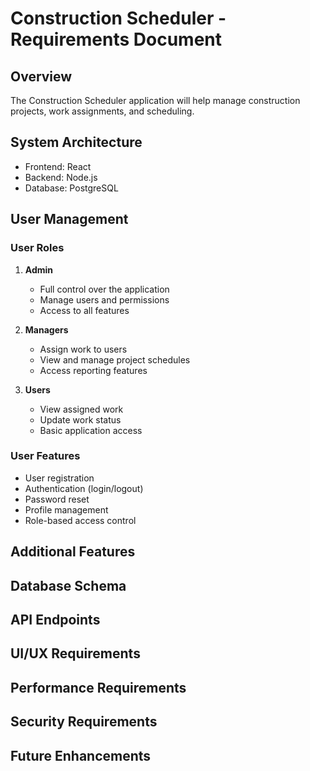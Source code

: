 # Construction Scheduler - Requirements Document

## Overview
The Construction Scheduler application will help manage construction projects, work assignments, and scheduling.

## System Architecture
- Frontend: React
- Backend: Node.js
- Database: PostgreSQL

## User Management

### User Roles
1. **Admin**
   - Full control over the application
   - Manage users and permissions
   - Access to all features

2. **Managers**
   - Assign work to users
   - View and manage project schedules
   - Access reporting features

3. **Users**
   - View assigned work
   - Update work status
   - Basic application access

### User Features
- User registration
- Authentication (login/logout)
- Password reset
- Profile management
- Role-based access control

## Additional Features
<!-- To be filled out later -->

## Database Schema
<!-- To be filled out later -->

## API Endpoints
<!-- To be filled out later -->

## UI/UX Requirements
<!-- To be filled out later -->

## Performance Requirements
<!-- To be filled out later -->

## Security Requirements
<!-- To be filled out later -->

## Future Enhancements
<!-- To be filled out later -->